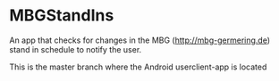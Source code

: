 # MBGStandIns
An app that checks for changes in the MBG (http://mbg-germering.de) stand in schedule to notify the user.

This is the master branch where the Android userclient-app is located